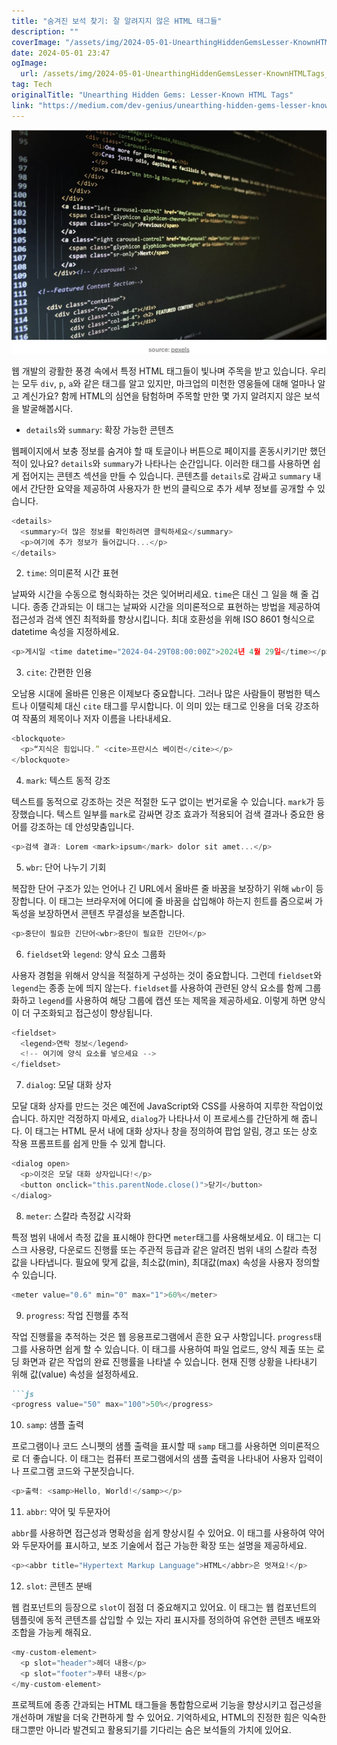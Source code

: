 ```yaml
---
title: "숨겨진 보석 찾기: 잘 알려지지 않은 HTML 태그들"
description: ""
coverImage: "/assets/img/2024-05-01-UnearthingHiddenGemsLesser-KnownHTMLTags_0.png"
date: 2024-05-01 23:47
ogImage: 
  url: /assets/img/2024-05-01-UnearthingHiddenGemsLesser-KnownHTMLTags_0.png
tag: Tech
originalTitle: "Unearthing Hidden Gems: Lesser-Known HTML Tags"
link: "https://medium.com/dev-genius/unearthing-hidden-gems-lesser-known-html-tags-2e3ce659d02a"
---
```



![UnearthingHiddenGemsLesser-KnownHTMLTags](/assets/img/2024-05-01-UnearthingHiddenGemsLesser-KnownHTMLTags_0.png)

웹 개발의 광활한 풍경 속에서 특정 HTML 태그들이 빛나며 주목을 받고 있습니다. 우리는 모두 `div`, `p`, `a`와 같은 태그를 알고 있지만, 마크업의 미천한 영웅들에 대해 얼마나 알고 계신가요? 함께 HTML의 심연을 탐험하며 주목할 만한 몇 가지 알려지지 않은 보석을 발굴해봅시다.

- `details`와 `summary`: 확장 가능한 콘텐츠

웹페이지에서 보충 정보를 숨겨야 할 때 토글이나 버튼으로 페이지를 혼동시키기만 했던 적이 있나요? `details`와 `summary`가 나타나는 순간입니다. 이러한 태그를 사용하면 쉽게 접어지는 콘텐츠 섹션을 만들 수 있습니다. 콘텐츠를 `details`로 감싸고 `summary` 내에서 간단한 요약을 제공하여 사용자가 한 번의 클릭으로 추가 세부 정보를 공개할 수 있습니다.

<div class="content-ad"></div>

```js
<details>
  <summary>더 많은 정보를 확인하려면 클릭하세요</summary>
  <p>여기에 추가 정보가 들어갑니다...</p>
</details>
```

2. `time`: 의미론적 시간 표현

날짜와 시간을 수동으로 형식화하는 것은 잊어버리세요. `time`은 대신 그 일을 해 줄 겁니다. 종종 간과되는 이 태그는 날짜와 시간을 의미론적으로 표현하는 방법을 제공하여 접근성과 검색 엔진 최적화를 향상시킵니다. 최대 호환성을 위해 ISO 8601 형식으로 datetime 속성을 지정하세요.

```js
<p>게시일 <time datetime="2024-04-29T08:00:00Z">2024년 4월 29일</time></p>
```

<div class="content-ad"></div>

3. `cite`: 간편한 인용

오남용 시대에 올바른 인용은 이제보다 중요합니다. 그러나 많은 사람들이 평범한 텍스트나 이탤릭체 대신 `cite` 태그를 무시합니다. 이 의미 있는 태그로 인용을 더욱 강조하여 작품의 제목이나 저자 이름을 나타내세요.

```js
<blockquote>
  <p>“지식은 힘입니다.” <cite>프란시스 베이컨</cite></p>
</blockquote>
```

4. `mark`: 텍스트 동적 강조

<div class="content-ad"></div>

텍스트를 동적으로 강조하는 것은 적절한 도구 없이는 번거로울 수 있습니다. `mark`가 등장했습니다. 텍스트 일부를 `mark`로 감싸면 강조 효과가 적용되어 검색 결과나 중요한 용어를 강조하는 데 안성맞춤입니다.

```js
<p>검색 결과: Lorem <mark>ipsum</mark> dolor sit amet...</p>
```

5. `wbr`: 단어 나누기 기회

복잡한 단어 구조가 있는 언어나 긴 URL에서 올바른 줄 바꿈을 보장하기 위해 `wbr`이 등장합니다. 이 태그는 브라우저에 어디에 줄 바꿈을 삽입해야 하는지 힌트를 줌으로써 가독성을 보장하면서 콘텐츠 무결성을 보존합니다.

<div class="content-ad"></div>

```js
<p>중단이 필요한 긴단어<wbr>중단이 필요한 긴단어</p>
```

6. `fieldset`와 `legend`: 양식 요소 그룹화

사용자 경험을 위해서 양식을 적절하게 구성하는 것이 중요합니다. 그런데 `fieldset`와 `legend`는 종종 눈에 띄지 않는다. `fieldset`를 사용하여 관련된 양식 요소를 함께 그룹화하고 `legend`를 사용하여 해당 그룹에 캡션 또는 제목을 제공하세요. 이렇게 하면 양식이 더 구조화되고 접근성이 향상됩니다.

```js
<fieldset>
  <legend>연락 정보</legend>
  <!-- 여기에 양식 요소를 넣으세요 -->
</fieldset>
```

<div class="content-ad"></div>

7. `dialog`: 모달 대화 상자

모달 대화 상자를 만드는 것은 예전에 JavaScript와 CSS를 사용하여 지루한 작업이었습니다. 하지만 걱정하지 마세요, `dialog`가 나타나서 이 프로세스를 간단하게 해 줍니다. 이 태그는 HTML 문서 내에 대화 상자나 창을 정의하여 팝업 알림, 경고 또는 상호 작용 프롬프트를 쉽게 만들 수 있게 합니다.

```js
<dialog open>
  <p>이것은 모달 대화 상자입니다!</p>
  <button onclick="this.parentNode.close()">닫기</button>
</dialog>
```

8. `meter`: 스칼라 측정값 시각화

<div class="content-ad"></div>

특정 범위 내에서 측정 값을 표시해야 한다면 `meter`태그를 사용해보세요. 이 태그는 디스크 사용량, 다운로드 진행률 또는 주관적 등급과 같은 알려진 범위 내의 스칼라 측정 값을 나타냅니다. 필요에 맞게 값을, 최소값(min), 최대값(max) 속성을 사용자 정의할 수 있습니다.

```js
<meter value="0.6" min="0" max="1">60%</meter>
```

9. `progress`: 작업 진행률 추적

작업 진행률을 추적하는 것은 웹 응용프로그램에서 흔한 요구 사항입니다. `progress`태그를 사용하면 쉽게 할 수 있습니다. 이 태그를 사용하여 파일 업로드, 양식 제출 또는 로딩 화면과 같은 작업의 완료 진행률을 나타낼 수 있습니다. 현재 진행 상황을 나타내기 위해 값(value) 속성을 설정하세요.

<div class="content-ad"></div>

```markdown
```js
<progress value="50" max="100">50%</progress>
```

10. `samp`: 샘플 출력

프로그램이나 코드 스니펫의 샘플 출력을 표시할 때 `samp` 태그를 사용하면 의미론적으로 더 좋습니다. 이 태그는 컴퓨터 프로그램에서의 샘플 출력을 나타내어 사용자 입력이나 프로그램 코드와 구분짓습니다.

```js
<p>출력: <samp>Hello, World!</samp></p>
```

<div class="content-ad"></div>

11. `abbr`: 약어 및 두문자어

`abbr`를 사용하면 접근성과 명확성을 쉽게 향상시킬 수 있어요. 이 태그를 사용하여 약어와 두문자어를 표시하고, 보조 기술에서 접근 가능한 확장 또는 설명을 제공하세요.

```js
<p><abbr title="Hypertext Markup Language">HTML</abbr>은 멋져요!</p>
```

12. `slot`: 콘텐츠 분배

<div class="content-ad"></div>

웹 컴포넌트의 등장으로 `slot`이 점점 더 중요해지고 있어요. 이 태그는 웹 컴포넌트의 템플릿에 동적 콘텐츠를 삽입할 수 있는 자리 표시자를 정의하여 유연한 콘텐츠 배포와 조합을 가능케 해줘요.

```js
<my-custom-element>
  <p slot="header">헤더 내용</p>
  <p slot="footer">푸터 내용</p>
</my-custom-element>
```

프로젝트에 종종 간과되는 HTML 태그들을 통합함으로써 기능을 향상시키고 접근성을 개선하며 개발을 더욱 간편하게 할 수 있어요. 기억하세요, HTML의 진정한 힘은 익숙한 태그뿐만 아니라 발견되고 활용되기를 기다리는 숨은 보석들의 가치에 있어요.